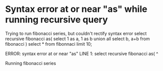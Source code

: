 
# Syntax error at or near "as" while running recursive query

Trying to run fibonacci series, but couldn't rectify syntax error
select recursive fibonacci as(
    select 1 as a, 1 as b
    union all
    select b, a+b from fibonacci
)
select * from fibonnaci
limit 10;

ERROR:  syntax error at or near "as"
LINE 1: select recursive fibonacci as(
                                   ^

Running fibonacci series

        